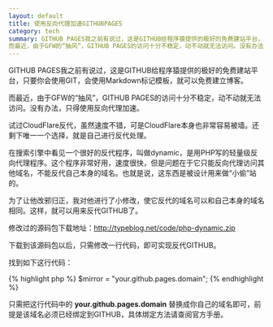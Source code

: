 ```yaml
---
layout: default
title: 使用反向代理加速GITHUBPAGES
category: tech
summary: GITHUB PAGES我之前有说过，这是GITHUB给程序猿提供的极好的免费建站平台，只要你会使用GIT，会使用Markdown标记模板，就可以免费建立博客。<br />
而最近，由于GFW的“抽风”，GITHUB PAGES的访问十分不稳定，动不动就无法访问。没有办法，只得使用反向代理加速。<br />试过CloudFlare反代，虽然速度不错，可是CloudFlare本身也非常容易被墙。还剩下唯一一个选择，就是自己进行反代处理。
---
```

GITHUB PAGES我之前有说过，这是GITHUB给程序猿提供的极好的免费建站平台，只要你会使用GIT，会使用Markdown标记模板，就可以免费建立博客。

而最近，由于GFW的“抽风”，GITHUB PAGES的访问十分不稳定，动不动就无法访问。没有办法，只得使用反向代理加速。

试过CloudFlare反代，虽然速度不错，可是CloudFlare本身也非常容易被墙。还剩下唯一一个选择，就是自己进行反代处理。

在搜索引擎中看见一个很好的反代程序，叫做dynamic，是用PHP写的轻量级反向代理程序。这个程序非常好用，速度很快，但是问题在于它只能反向代理访问其他域名，不能反代自己本身的域名。也就是说，这东西是被设计用来做“小偷”站的。

为了让他改邪归正，我对他进行了小修改，使它反代的域名可以和自己本身的域名相同。这样，就可以用来反代GITHUB了。

修改过的源码包下载地址：<http://typeblog.net/code/php-dynamic.zip>

下载到该源码包以后，只需修改一行代码，即可实现反代GITHUB。

找到如下这行代码：

{% highlight php %}
$mirror = "your.github.pages.domain";
{% endhighlight %}

只需把这行代码中的 __your.github.pages.domain__ 替换成你自己的域名即可，前提是该域名必须已经绑定到GITHUB，具体绑定方法请查阅官方手册。
